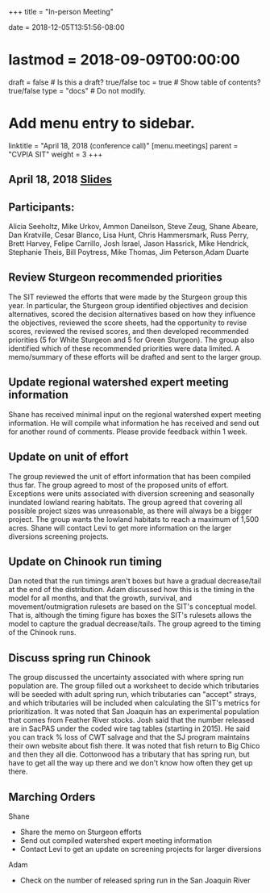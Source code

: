 +++
title = "In-person Meeting"

date = 2018-12-05T13:51:56-08:00
# lastmod = 2018-09-09T00:00:00

draft = false  # Is this a draft? true/false
toc = true  # Show table of contents? true/false
type = "docs"  # Do not modify.

# Add menu entry to sidebar.
linktitle = "April 18, 2018 (conference call)"
[menu.meetings]
  parent = "CVPIA SIT"
  weight = 3
+++

## April 18, 2018 [Slides](https://s3-us-west-2.amazonaws.com/cvpia-meeting-slides/April+2018+meeting.pdf)

## Participants:
Alicia Seeholtz, Mike Urkov, Ammon Daneilson, Steve Zeug, Shane Abeare, Dan Kratville, Cesar Blanco, Lisa Hunt, Chris Hammersmark, Russ Perry, Brett Harvey, Felipe Carrillo, Josh Israel, Jason Hassrick, Mike Hendrick, Stephanie Theis, Bill Poytress, Mike Thomas, Jim Peterson,Adam Duarte

## Review Sturgeon recommended priorities

The SIT reviewed the efforts that were made by the Sturgeon group this year. In particular, the Sturgeon group identified objectives and decision alternatives, scored the decision alternatives based on how they influence the objectives, reviewed the score sheets, had the opportunity to revise scores, reviewed the revised scores, and then developed recommended priorities (5 for White Sturgeon and 5 for Green Sturgeon). The group also identified which of these recommended priorities were data limited. A memo/summary of these efforts will be drafted and sent to the larger group.

## Update regional watershed expert meeting information

Shane has received minimal input on the regional watershed expert meeting information. He will compile what information he has received and send out for another round of comments. Please provide feedback within 1 week.

## Update on unit of effort

The group reviewed the unit of effort information that has been compiled thus far. The group agreed to most of the proposed units of effort. Exceptions were units associated with diversion screening and seasonally inundated lowland rearing habitats. The group agreed that covering all possible project sizes was unreasonable, as there will always be a bigger project. The group wants the lowland habitats to reach a maximum of 1,500 acres. Shane will contact Levi to get more information on the larger diversions screening projects.

## Update on Chinook run timing

Dan noted that the run timings aren&#39;t boxes but have a gradual decrease/tail at the end of the distribution. Adam discussed how this is the timing in the model for all months, and that the growth, survival, and movement/outmigration rulesets are based on the SIT&#39;s conceptual model. That is, although the timing figure has boxes the SIT&#39;s rulesets allows the model to capture the gradual decrease/tails. The group agreed to the timing of the Chinook runs.

## Discuss spring run Chinook

The group discussed the uncertainty associated with where spring run population are. The group filled out a worksheet to decide which tributaries will be seeded with adult spring run, which tributaries can &quot;accept&quot; strays, and which tributaries will be included when calculating the SIT&#39;s metrics for prioritization. It was noted that San Joaquin has an experimental population that comes from Feather River stocks. Josh said that the number released are in SacPAS under the coded wire tag tables (starting in 2015). He said you can track % loss of CWT salvage and that the SJ program maintains their own website about fish there. It was noted that fish return to Big Chico and then they all die. Cottonwood has a tributary that has spring run, but have to get all the way up there and we don&#39;t know how often they get up there.

## Marching Orders

Shane

- Share the memo on Sturgeon efforts
- Send out compiled watershed expert meeting information
- Contact Levi to get an update on screening projects for larger diversions

Adam

- Check on the number of released spring run in the San Joaquin River